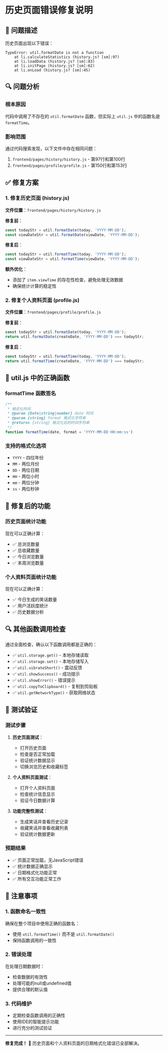 # 历史页面错误修复说明

## 🐛 问题描述
历史页面出现以下错误：
```
TypeError: util.formatDate is not a function
    at li.calculateStatistics (history.js? [sm]:97)
    at li.loadData (history.js? [sm]:83)
    at li.initPage (history.js? [sm]:62)
    at li.onLoad (history.js? [sm]:45)
```

## 🔍 问题分析

### 根本原因
代码中调用了不存在的 `util.formatDate` 函数，但实际上 `util.js` 中的函数名是 `formatTime`。

### 影响范围
通过代码搜索发现，以下文件中存在相同问题：
1. `frontend/pages/history/history.js` - 第97行和第100行
2. `frontend/pages/profile/profile.js` - 第150行和第153行

## ✅ 修复方案

### 1. 修复历史页面 (history.js)
**文件位置**：`frontend/pages/history/history.js`

**修复前**：
```javascript
const todayStr = util.formatDate(today, 'YYYY-MM-DD');
const viewDateStr = util.formatDate(viewDate, 'YYYY-MM-DD');
```

**修复后**：
```javascript
const todayStr = util.formatTime(today, 'YYYY-MM-DD');
const viewDateStr = util.formatTime(viewDate, 'YYYY-MM-DD');
```

**额外优化**：
- 添加了 `item.viewTime` 的存在性检查，避免处理无效数据
- 确保统计计算的稳定性

### 2. 修复个人资料页面 (profile.js)
**文件位置**：`frontend/pages/profile/profile.js`

**修复前**：
```javascript
const todayStr = util.formatDate(today, 'YYYY-MM-DD');
return util.formatDate(createDate, 'YYYY-MM-DD') === todayStr;
```

**修复后**：
```javascript
const todayStr = util.formatTime(today, 'YYYY-MM-DD');
return util.formatTime(createDate, 'YYYY-MM-DD') === todayStr;
```

## 🔧 util.js 中的正确函数

### formatTime 函数签名
```javascript
/**
 * 格式化时间
 * @param {Date|string|number} date 时间
 * @param {string} format 格式化字符串
 * @returns {string} 格式化后的时间字符串
 */
function formatTime(date, format = 'YYYY-MM-DD HH:mm:ss')
```

### 支持的格式化选项
- `YYYY` - 四位年份
- `MM` - 两位月份
- `DD` - 两位日期
- `HH` - 两位小时
- `mm` - 两位分钟
- `ss` - 两位秒钟

## 🎯 修复后的功能

### 历史页面统计功能
现在可以正确计算：
- ✅ 总浏览数量
- ✅ 总收藏数量
- ✅ 今日浏览数量
- ✅ 本周浏览数量

### 个人资料页面统计功能
现在可以正确计算：
- ✅ 今日生成的笑话数量
- ✅ 用户活跃度统计
- ✅ 历史数据分析

## 🔍 其他函数调用检查

通过全面检查，确认以下函数调用都是正确的：
- ✅ `util.storage.get()` - 本地存储读取
- ✅ `util.storage.set()` - 本地存储写入
- ✅ `util.vibrateShort()` - 震动反馈
- ✅ `util.showSuccess()` - 成功提示
- ✅ `util.showError()` - 错误提示
- ✅ `util.copyToClipboard()` - 复制到剪贴板
- ✅ `util.getNetworkType()` - 获取网络状态

## 🧪 测试验证

### 测试步骤
1. **历史页面测试**：
   - 打开历史页面
   - 检查是否正常加载
   - 验证统计数据显示
   - 切换浏览历史和收藏标签

2. **个人资料页面测试**：
   - 打开个人资料页面
   - 检查统计信息显示
   - 验证今日数据计算

3. **功能完整性测试**：
   - 生成笑话并查看历史记录
   - 收藏笑话并查看收藏列表
   - 验证统计数据更新

### 预期结果
- ✅ 页面正常加载，无JavaScript错误
- ✅ 统计数据正确显示
- ✅ 日期格式化功能正常
- ✅ 所有交互功能正常工作

## 📝 注意事项

### 1. 函数命名一致性
确保在整个项目中使用正确的函数名：
- 使用 `util.formatTime()` 而不是 `util.formatDate()`
- 保持函数调用的一致性

### 2. 错误处理
在处理日期数据时：
- 检查数据的有效性
- 处理可能的null或undefined值
- 提供合理的默认值

### 3. 代码维护
- 定期检查函数调用的正确性
- 使用IDE的智能提示功能
- 进行充分的测试验证

---

**修复完成！** 🎉 历史页面和个人资料页面的日期格式化错误已全部解决。